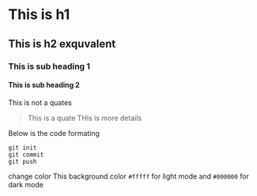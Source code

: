 # This is h1 
## This is h2 exquvalent
### This is sub heading 1
#### This is sub heading 2

This is not a quates
>This is a quate    THis is more details

Below is the code formating
```
git init
git commit 
git push

```
change color
This background color `#fffff` for light mode and `#000000` for dark mode